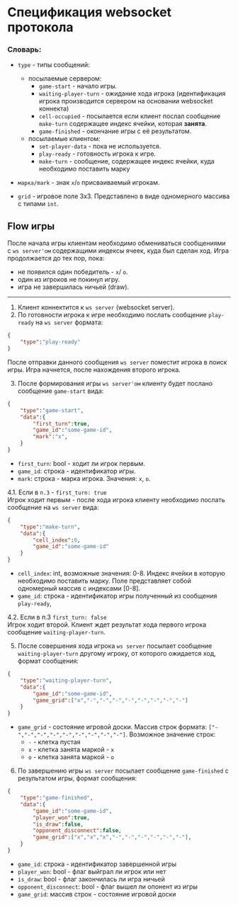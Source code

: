 # Спецификация websocket протокола

### Словарь:

- `type` - типы сообщений:
    - посылаемые сервером:
        - `game-start` - начало игры.
        - `waiting-player-turn` - ожидание хода игрока (идентификация игрока производится сервером на основании websocket коннекта)
        - `cell-occupied` - посылается если клиент послал сообщение `make-turn` содержащее индекс ячейки, которая **занята**.
        - `game-finished` - окончание игры с её результатом.
    - посылаемые клиентом:
        - `set-player-data` - пока не используется.
        - `play-ready` - готовность игрока к игре.
        - `make-turn` - сообщение, содержащее индекс ячейки, куда необходимо поставить марку

- `марка/mark` - знак `x`/`o` присваиваемый игрокам.
- `grid` - игровое поле 3x3. Представлено в виде одномерного массива с типами `int`.

## Flow игры

После начала игры клиентам необходимо обмениваться сообщениями с `ws server'ом` содержащими индексы ячеек, куда был сделан ход. Игра продолжается до тех пор, пока:
- не появился один победитель - `x`/ `o`.
- один из игроков не покинул игру.
- игра не завершилась ничьей (draw).  

---

1. Клиент коннектится к `ws server` (websocket server).
2. По готовности игрока к игре необходимо послать сообщение `play-ready` на `ws server` формата:

```json
{
    "type":"play-ready"
}
```

После отправки данного сообщения `ws server` поместит игрока в поиск игры. Игра начнется, после нахождения второго игрока.

3. После формирования игры `ws server'ом` клиенту будет послано сообщение `game-start` вида:

```json
{
    "type":"game-start",
    "data":{
        "first_turn":true,
        "game_id":"some-game-id",
        "mark":"x",
    }
}
```

- `first_turn`: bool - ходит ли игрок первым.
- `game_id`: строка - идентификатор игры.
- `mark`: строка - марка игрока. Значения: `x`, `o`.

4.1. Если в `п.3` - `first_turn: true`  
Игрок ходит первым - после хода игрока клиенту необходимо послать сообщение на `ws server` вида:

```json
{
    "type":"make-turn",
    "data":{
        "cell_index":0,
        "game_id":"some-game-id"
    }
}
```

- `cell_index`: int, возможные значения: 0-8. Индекс ячейки в которую необходимо поставить марку. Поле представляет собой одномерный массив с индексами \[0-8\].
- `game_id`: строка - идентификатор игры полученный из сообщения `play-ready`,

4.2. Если в п.3 `first_turn: false`  
Игрок ходит второй. Клиент ждет результат хода первого игрока сообщение `waiting-player-turn`.

5. После совершения хода игрока `ws server` посылает сообщение `waiting-player-turn` другому игроку, от которого ожидается ход, формат сообщения:

```json
{
    "type":"waiting-player-turn",
    "data":{
        "game_id":"some-game-id",
        "game_grid":["x","-","-","-","-","-","-","-","-"]
    }
}
```

- `game_grid` - состояние игровой доски. Массив строк формата: `["-","-","-","-","-","-","-","-","-"]`. Возможное значение строк:
    - `-` - клетка пустая
    - `x` - клетка занята маркой - `x`
    - `o` - клетка занята маркой - `o`

6. По завершению игры `ws server` посылает сообщение `game-finished` с результатом игры, формат сообщения:

```json
{
    "type":"game-finished",
    "data":{
        "game_id":"some-game-id",
        "player_won":true,
        "is_draw":false,
        "opponent_disconnect":false,
        "game_grid":["x","x","x","-","-","-","-","-","-"],
    }
}
```

- `game_id`: строка - идентификатор завершенной игры
- `player_won`: bool - флаг выйграл ли игрок или нет
- `is_draw`: bool - флаг закончилась ли игра ничьей
- `opponent_disconnect`: bool - флаг вышел ли опонент из игры
- `game_grid`: массив строк - состояние игровой доски